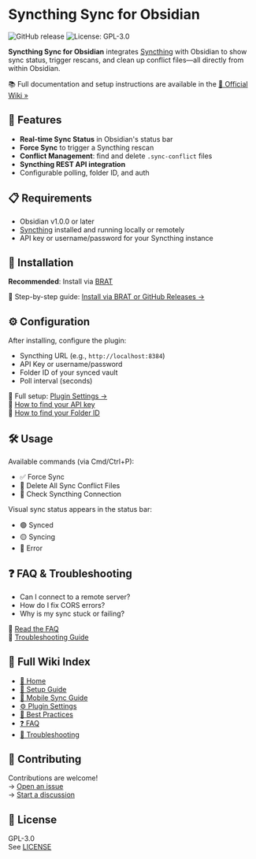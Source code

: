 # Syncthing Sync for Obsidian

![GitHub release](https://img.shields.io/github/v/release/DudeThatsErin/syncthing-sync)
![License: GPL-3.0](https://img.shields.io/badge/License-GPL--3.0-blue.svg)

**Syncthing Sync for Obsidian** integrates [Syncthing](https://syncthing.net/) with Obsidian to show sync status, trigger rescans, and clean up conflict files—all directly from within Obsidian.

📚 Full documentation and setup instructions are available in the [📖 Official Wiki »](https://github.com/DudeThatsErin/syncthing-sync/wiki)

## 🌟 Features

- **Real-time Sync Status** in Obsidian's status bar
- **Force Sync** to trigger a Syncthing rescan
- **Conflict Management**: find and delete `.sync-conflict` files
- **Syncthing REST API integration**
- Configurable polling, folder ID, and auth

## 📋 Requirements

- Obsidian v1.0.0 or later
- [Syncthing](https://syncthing.net/) installed and running locally or remotely
- API key or username/password for your Syncthing instance

## 🔧 Installation

**Recommended**: Install via [BRAT](https://github.com/TfTHacker/obsidian42-brat)

🔗 Step-by-step guide: [Install via BRAT or GitHub Releases →](https://github.com/DudeThatsErin/syncthing-sync/wiki/Setup-Guide/Install-Options)

## ⚙️ Configuration

After installing, configure the plugin:

- Syncthing URL (e.g., `http://localhost:8384`)
- API Key or username/password
- Folder ID of your synced vault
- Poll interval (seconds)

🔗 Full setup: [Plugin Settings →](https://github.com/DudeThatsErin/syncthing-sync/wiki/Plugin-Settings)  
🔑 [How to find your API key](https://github.com/DudeThatsErin/syncthing-sync/wiki/API-Key)  
📁 [How to find your Folder ID](https://github.com/DudeThatsErin/syncthing-sync/wiki/Syncthing-Folder-ID)

## 🛠 Usage

Available commands (via Cmd/Ctrl+P):

- ✅ Force Sync
- 🧹 Delete All Sync Conflict Files
- 🔄 Check Syncthing Connection

Visual sync status appears in the status bar:
- 🟢 Synced
- 🟡 Syncing
- 🔴 Error

## ❓ FAQ & Troubleshooting

- Can I connect to a remote server?
- How do I fix CORS errors?
- Why is my sync stuck or failing?

📘 [Read the FAQ](https://github.com/DudeThatsErin/syncthing-sync/wiki/FAQ)  
🐛 [Troubleshooting Guide](https://github.com/DudeThatsErin/syncthing-sync/wiki/Troubleshooting)

## 📖 Full Wiki Index

- [🧭 Home](https://github.com/DudeThatsErin/syncthing-sync/wiki)
- [🔧 Setup Guide](https://github.com/DudeThatsErin/syncthing-sync/wiki/Setup-Guide/Install-Options)
- [📱 Mobile Sync Guide](https://github.com/DudeThatsErin/syncthing-sync/wiki/Mobile-Sync-Guide)
- [⚙️ Plugin Settings](https://github.com/DudeThatsErin/syncthing-sync/wiki/Plugin-Settings)
- [🧠 Best Practices](https://github.com/DudeThatsErin/syncthing-sync/wiki/Best-Practices)
- [❓ FAQ](https://github.com/DudeThatsErin/syncthing-sync/wiki/FAQ)
- [🚨 Troubleshooting](https://github.com/DudeThatsErin/syncthing-sync/wiki/Troubleshooting)

## 🤝 Contributing

Contributions are welcome!  
→ [Open an issue](https://github.com/DudeThatsErin/syncthing-sync/issues)  
→ [Start a discussion](https://github.com/DudeThatsErin/syncthing-sync/discussions)

## 📄 License

GPL-3.0  
See [LICENSE](./LICENSE)
